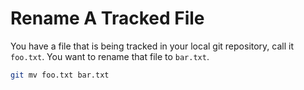 # Rename A Tracked File

You have a file that is being tracked in your local git repository, call it `foo.txt`.
You want to rename that file to `bar.txt`.

```bash
git mv foo.txt bar.txt
```
